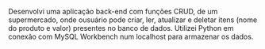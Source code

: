 Desenvolvi uma aplicação back-end com funções CRUD, de um supermercado, onde ousuário pode criar, ler, atualizar e deletar itens (nome do produto e valor) presentes no banco de dados. Utilizei Python em conexão com MySQL Workbench num localhost para armazenar os dados.

